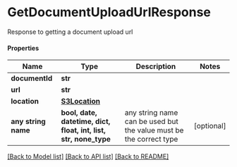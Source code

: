 # GetDocumentUploadUrlResponse

Response to getting a document upload url

#### Properties
Name | Type | Description | Notes
------------ | ------------- | ------------- | -------------
**documentId** | **str** |  | 
**url** | **str** |  | 
**location** | [**S3Location**](S3Location.md) |  | 
**any string name** | **bool, date, datetime, dict, float, int, list, str, none_type** | any string name can be used but the value must be the correct type | [optional]

[[Back to Model list]](../README.md#documentation-for-models) [[Back to API list]](../README.md#documentation-for-api-endpoints) [[Back to README]](../README.md)

